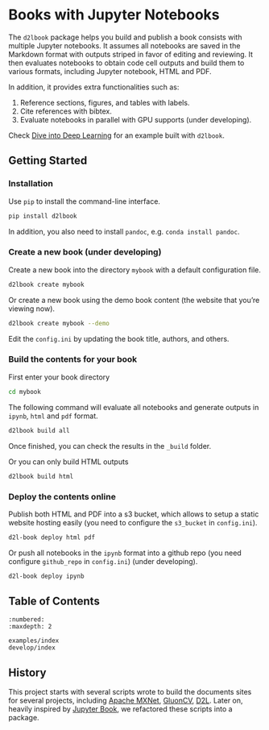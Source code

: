 # Books with Jupyter Notebooks

The `d2lbook` package helps you build and publish a book consists with
multiple Jupyter notebooks. It assumes all notebooks are saved in the Markdown
format with outputs striped in favor of editing and reviewing. It then evaluates
notebooks to obtain code cell outputs and build them to various formats,
including Jupyter notebook, HTML and PDF.

In addition, it provides extra functionalities such as:

1. Reference sections, figures, and tables with labels.
1. Cite references with bibtex.
1. Evaluate notebooks in parallel with GPU supports (under developing).

Check [Dive into Deep Learning](https://d2l.ai/) for an example built with
`d2lbook`.


## Getting Started

### Installation

Use `pip` to install the command-line interface.

```sh
pip install d2lbook
```

In addition, you also need to install `pandoc`, e.g. `conda install pandoc`.


### Create a new book (under developing)

Create a new book into the directory `mybook` with a default configuration
file.

```sh
d2lbook create mybook
```

Or create a new book using the demo book content (the website that you’re viewing
now).

```sh
d2lbook create mybook --demo
```

Edit the `config.ini` by updating the book title,  authors, and others.

### Build the contents for your book

First enter your book directory

```sh
cd mybook
```

The following command will evaluate all notebooks and generate outputs in
`ipynb`, `html` and `pdf` format.

```sh
d2lbook build all
```

Once finished, you can check the results in the `_build` folder.

Or you can only build HTML outputs

```
d2lbook build html
```

### Deploy the contents online

Publish both HTML and PDF into a s3 bucket, which allows to setup a static
website hosting easily (you need to configure the `s3_bucket` in `config.ini`).

```sh
d2l-book deploy html pdf
```

Or push all notebooks in the `ipynb` format into a github repo (you need
configure `github_repo` in `config.ini`) (under developing).

```sh
d2l-book deploy ipynb
```

## Table of Contents

```toc
:numbered:
:maxdepth: 2

examples/index
develop/index
```


## History

This project starts with several scripts wrote to build the documents sites for
several projects, including [Apache MXNet](http://mxnet.io),
[GluonCV](http://gluon-cv.mxnet.io),  [D2L](http://d2l.ai). Later on, heavily inspired
by [Jupyter Book](https://jupyter.org/jupyter-book), we refactored these scripts
into a package.
